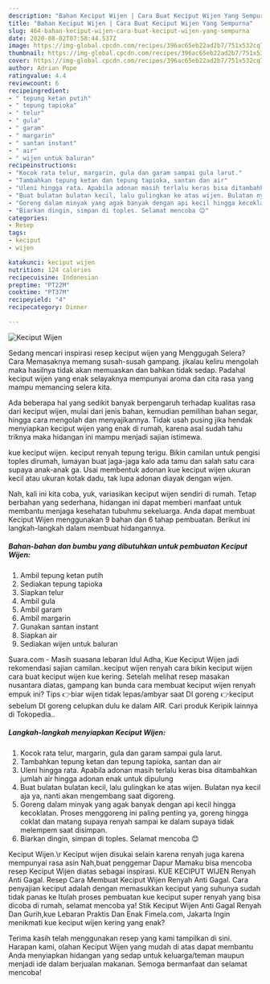 ```yaml
---
description: "Bahan Keciput Wijen | Cara Buat Keciput Wijen Yang Sempurna"
title: "Bahan Keciput Wijen | Cara Buat Keciput Wijen Yang Sempurna"
slug: 464-bahan-keciput-wijen-cara-buat-keciput-wijen-yang-sempurna
date: 2020-08-02T07:58:44.537Z
image: https://img-global.cpcdn.com/recipes/396ac65eb22ad2b7/751x532cq70/keciput-wijen-foto-resep-utama.jpg
thumbnail: https://img-global.cpcdn.com/recipes/396ac65eb22ad2b7/751x532cq70/keciput-wijen-foto-resep-utama.jpg
cover: https://img-global.cpcdn.com/recipes/396ac65eb22ad2b7/751x532cq70/keciput-wijen-foto-resep-utama.jpg
author: Adrian Pope
ratingvalue: 4.4
reviewcount: 6
recipeingredient:
- " tepung ketan putih"
- " tepung tapioka"
- " telur"
- " gula"
- " garam"
- " margarin"
- " santan instant"
- " air"
- " wijen untuk baluran"
recipeinstructions:
- "Kocok rata telur, margarin, gula dan garam sampai gula larut."
- "Tambahkan tepung ketan dan tepung tapioka, santan dan air"
- "Uleni hingga rata. Apabila adonan masih terlalu keras bisa ditambahkan jumlah air hingga adonan enak untuk dipulung"
- "Buat bulatan bulatan kecil, lalu gulingkan ke atas wijen. Bulatan nya kecil aja ya, nanti akan mengembang saat digoreng."
- "Goreng dalam minyak yang agak banyak dengan api kecil hingga kecoklatan. Proses menggoreng ini paling penting ya, goreng hingga coklat dan matang supaya renyah sampai ke dalam supaya tidak melempem saat disimpan."
- "Biarkan dingin, simpan di toples. Selamat mencoba 😊"
categories:
- Resep
tags:
- keciput
- wijen

katakunci: keciput wijen 
nutrition: 124 calories
recipecuisine: Indonesian
preptime: "PT22M"
cooktime: "PT37M"
recipeyield: "4"
recipecategory: Dinner

---
```



![Keciput Wijen](https://img-global.cpcdn.com/recipes/396ac65eb22ad2b7/751x532cq70/keciput-wijen-foto-resep-utama.jpg)

Sedang mencari inspirasi resep keciput wijen yang Menggugah Selera? Cara Memasaknya memang susah-susah gampang. jikalau keliru mengolah maka hasilnya tidak akan memuaskan dan bahkan tidak sedap. Padahal keciput wijen yang enak selayaknya mempunyai aroma dan cita rasa yang mampu memancing selera kita.

Ada beberapa hal yang sedikit banyak berpengaruh terhadap kualitas rasa dari keciput wijen, mulai dari jenis bahan, kemudian pemilihan bahan segar, hingga cara mengolah dan menyajikannya. Tidak usah pusing jika hendak menyiapkan keciput wijen yang enak di rumah, karena asal sudah tahu triknya maka hidangan ini mampu menjadi sajian istimewa.

kue keciput wijen. keciput renyah tepung terigu. Bikin camilan untuk pengisi toples dirumah, lumayan buat jaga-jaga kalo ada tamu dan salah satu cara supaya anak-anak ga. Usai membentuk adonan kue keciput wijen ukuran kecil atau ukuran kotak dadu, tak lupa adonan diayak dengan wijen.


Nah, kali ini kita coba, yuk, variasikan keciput wijen sendiri di rumah. Tetap berbahan yang sederhana, hidangan ini dapat memberi manfaat untuk membantu menjaga kesehatan tubuhmu sekeluarga. Anda dapat membuat Keciput Wijen menggunakan 9 bahan dan 6 tahap pembuatan. Berikut ini langkah-langkah dalam membuat hidangannya.

<!--inarticleads1-->

##### Bahan-bahan dan bumbu yang dibutuhkan untuk pembuatan Keciput Wijen:

1. Ambil  tepung ketan putih
1. Sediakan  tepung tapioka
1. Siapkan  telur
1. Ambil  gula
1. Ambil  garam
1. Ambil  margarin
1. Gunakan  santan instant
1. Siapkan  air
1. Sediakan  wijen untuk baluran


Suara.com - Masih suasana lebaran Idul Adha, Kue Keciput Wijen jadi rekomendasi sajian camilan..keciput wijen renyah cara bikin keciput wijen cara buat keciput wijen kue kering. Setelah melihat resep masakan nusantara diatas, gampang kan bunda cara membuat keciput wijen renyah empuk ini? Tips 👉biar wijen tidak lepas/ambyar saat DI goreng 👉keciput sebelum DI goreng celupkan dulu ke dalam AIR. Cari produk Keripik lainnya di Tokopedia.. 

<!--inarticleads2-->

##### Langkah-langkah menyiapkan Keciput Wijen:

1. Kocok rata telur, margarin, gula dan garam sampai gula larut.
1. Tambahkan tepung ketan dan tepung tapioka, santan dan air
1. Uleni hingga rata. Apabila adonan masih terlalu keras bisa ditambahkan jumlah air hingga adonan enak untuk dipulung
1. Buat bulatan bulatan kecil, lalu gulingkan ke atas wijen. Bulatan nya kecil aja ya, nanti akan mengembang saat digoreng.
1. Goreng dalam minyak yang agak banyak dengan api kecil hingga kecoklatan. Proses menggoreng ini paling penting ya, goreng hingga coklat dan matang supaya renyah sampai ke dalam supaya tidak melempem saat disimpan.
1. Biarkan dingin, simpan di toples. Selamat mencoba 😊


Keciput Wijen.\r Keciput wijen disukai selain karena renyah juga karena mempunyai rasa asin Nah,buat penggemar Dapur Mamaku bisa mencoba resep Keciput Wijen diatas sebagai inspirasi. KUE KECIPUT WIJEN Renyah Anti Gagal. Resep Cara Membuat Keciput Wijen Renyah Anti Gagal. Cara penyajian keciput adalah dengan memasukkan keciput yang suhunya sudah tidak panas ke Itulah proses pembuatan kue keciput super renyah yang bisa dicoba di rumah, selamat mencoba ya! Stik Keciput Wijen Anti Gagal Renyah Dan Gurih,kue Lebaran Praktis Dan Enak Fimela.com, Jakarta Ingin menikmati kue keciput wijen kering yang enak? 

Terima kasih telah menggunakan resep yang kami tampilkan di sini. Harapan kami, olahan Keciput Wijen yang mudah di atas dapat membantu Anda menyiapkan hidangan yang sedap untuk keluarga/teman maupun menjadi ide dalam berjualan makanan. Semoga bermanfaat dan selamat mencoba!
